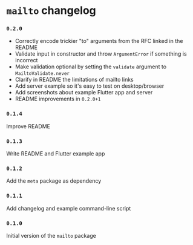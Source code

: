 # `mailto` changelog

### `0.2.0`

* Correctly encode trickier "to" arguments from the RFC linked in the README
* Validate input in constructor and throw `ArgumentError` if something is incorrect
* Make validation optional by setting the `validate` argument to `MailtoValidate.never`
* Clarify in README the limitations of mailto links
* Add server example so it's easy to test on desktop/browser
* Add screenshots about example Flutter app and server
* README improvements in `0.2.0+1`

### `0.1.4`

Improve README

### `0.1.3`

Write README and Flutter example app

### `0.1.2`

Add the `meta` package as dependency

### `0.1.1`

Add changelog and example command-line script

### `0.1.0`

Initial version of the `mailto` package

